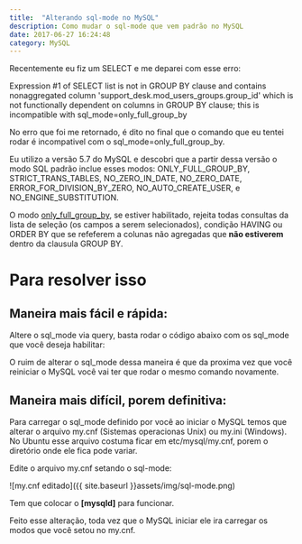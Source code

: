 ```yaml
---
title:  "Alterando sql-mode no MySQL"
description: Como mudar o sql-mode que vem padrão no MySQL
date: 2017-06-27 16:24:48
category: MySQL
---
```


Recentemente eu fiz um <span class="code">SELECT</span> e me deparei com esse erro:

<div class="hljs">
	Expression #1 of SELECT list is not in GROUP BY clause and contains nonaggregated column 'support_desk.mod_users_groups.group_id' which is not functionally dependent on columns in GROUP BY clause; this is incompatible with sql_mode=only_full_group_by
</div>

No erro que foi me retornado, é dito no final que o comando que eu tentei rodar é incompativel com o <span class="code">sql_mode=only_full_group_by</span>. 

Eu utilizo a versão 5.7 do MySQL e descobri que a partir dessa versão o modo SQL padrão inclue esses modos: ONLY_FULL_GROUP_BY, STRICT_TRANS_TABLES, NO_ZERO_IN_DATE, NO_ZERO_DATE, ERROR_FOR_DIVISION_BY_ZERO, NO_AUTO_CREATE_USER, e NO_ENGINE_SUBSTITUTION.

O modo [only_full_group_by](https://dev.mysql.com/doc/refman/5.7/en/sql-mode.html#sqlmode_only_full_group_by), se estiver habilitado, rejeita todas consultas da lista de seleção (os campos a serem selecionados), condição <span class="code"> HAVING </span> ou <span class="code">ORDER BY</span> que se refeferem a colunas não agregadas que __não estiverem__ dentro da clausula <span class="code">GROUP BY</span>.

# Para resolver isso

## Maneira mais fácil e rápida:

Altere o <span class="code">sql_mode</span> via query, basta rodar o código abaixo com os <span class="code">sql_mode</span> que você deseja habilitar:
<script src="https://gist.github.com/LeandroLS/52326c05d7b021df451f1524c50dd02d.js"></script>

O ruim de alterar o <span class="code">sql_mode</span> dessa maneira é que da proxima vez que você reiniciar o MySQL você vai ter que rodar o mesmo comando novamente.

## Maneira mais difícil, porem definitiva:

Para carregar o <span class="code">sql_mode</span> definido por você ao iniciar o MySQL temos que alterar o arquivo my.cnf (Sistemas operacionas Unix) ou my.ini (Windows). No Ubuntu esse arquivo costuma ficar em etc/mysql/my.cnf, porem o diretório onde ele fica pode variar. 

Edite o arquivo my.cnf setando o sql-mode:

![my.cnf editado]({{ site.baseurl }}assets/img/sql-mode.png)

Tem que colocar o __[mysqld]__ para funcionar. 

Feito esse alteração, toda vez que o MySQL iniciar ele ira carregar os modos que você setou no my.cnf.

